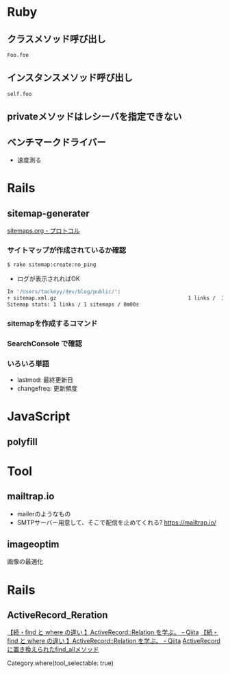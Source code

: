 # Ruby
## クラスメソッド呼び出し
`Foo.foo`
## インスタンスメソッド呼び出し
`self.foo`

## privateメソッドはレシーバを指定できない


## ベンチマークドライバー
- 速度測る

# Rails

## sitemap-generater
[sitemaps.org - プロトコル](https://www.sitemaps.org/ja/protocol.html)

### サイトマップが作成されているか確認
```bash
$ rake sitemap:create:no_ping
```
- ログが表示されればOK
```bash
In '/Users/tackeyy/dev/blog/public/':
+ sitemap.xml.gz                                           1 links /  325 Bytes
Sitemap stats: 1 links / 1 sitemaps / 0m00s
```
### sitemapを作成するコマンド
### SearchConsole で確認


### いろいろ単語
- lastmod: 最終更新日
- changefreq: 更新頻度

# JavaScript
## polyfill

# Tool
## mailtrap.io
- mailerのようなもの
- SMTPサーバー用意して、そこで配信を止めてくれる?
https://mailtrap.io/


## imageoptim
画像の最適化


# Rails
## ActiveRecord_Reration
[【続・find と where の違い 】ActiveRecord::Relation を学ぶ。 - Qiita](https://qiita.com/7coco/items/2e3a9e720d29791f1cfc)
[【続・find と where の違い 】ActiveRecord::Relation を学ぶ。 - Qiita](https://qiita.com/7coco/items/2e3a9e720d29791f1cfc)
[ActiveRecordに置き換えられたfind_allメソッド](https://www.eisbahn.jp/yoichiro/2007/07/activerecordfind_all.html)


Category.where(tool_selectable: true)